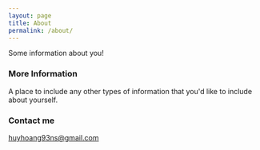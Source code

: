 ```yaml
---
layout: page
title: About
permalink: /about/
---
```


Some information about you!

### More Information

A place to include any other types of information that you'd like to include about yourself.

### Contact me

[huyhoang93ns@gmail.com](mailto:huyhoang93ns@gmail.com)